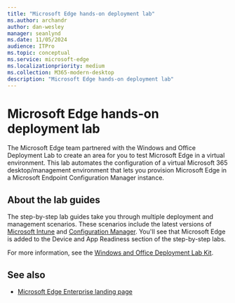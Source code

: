 ```yaml
---
title: "Microsoft Edge hands-on deployment lab"
ms.author: archandr
author: dan-wesley
manager: seanlynd
ms.date: 11/05/2024
audience: ITPro
ms.topic: conceptual
ms.service: microsoft-edge
ms.localizationpriority: medium
ms.collection: M365-modern-desktop
description: "Microsoft Edge hands-on deployment lab"
---
```


# Microsoft Edge hands-on deployment lab

The Microsoft Edge team partnered with the Windows and Office Deployment Lab to create an area for you to test Microsoft Edge in a virtual environment. This lab automates the configuration of a virtual Microsoft 365 desktop/management environment that lets you provision Microsoft Edge in a Microsoft Endpoint Configuration Manager instance.

## About the lab guides

The step-by-step lab guides take you through multiple deployment and management scenarios. These scenarios include the latest versions of [Microsoft Intune](/mem/intune/fundamentals/what-is-intune) and [Configuration Manager](/mem/configmgr/). You'll see that Microsoft Edge is added to the Device and App Readiness section of the step-by-step labs.

For more information, see the [Windows and Office Deployment Lab Kit](/microsoft-365/enterprise/modern-desktop-deployment-and-management-lab).

## See also

- [Microsoft Edge Enterprise landing page](https://aka.ms/EdgeEnterprise)
